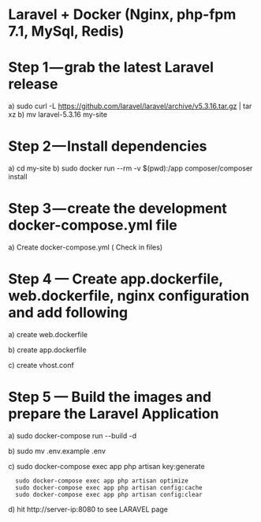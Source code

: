 # Laravel + Docker (Nginx, php-fpm 7.1, MySql, Redis)

# Step 1 — grab the latest Laravel release

 a) sudo curl -L https://github.com/laravel/laravel/archive/v5.3.16.tar.gz | tar xz
 b) mv laravel-5.3.16 my-site

# Step 2 — Install dependencies

 a) cd my-site
 b) sudo docker run --rm -v $(pwd):/app composer/composer install

# Step 3 — create the development docker-compose.yml file

 a) Create docker-compose.yml ( Check in files)
  
# Step 4 — Create app.dockerfile, web.dockerfile, nginx configuration and add following
  
a) create web.dockerfile
  
b) create app.dockerfile
  
c) create vhost.conf
 
# Step 5 — Build the images and prepare the Laravel Application
   
a) sudo docker-compose run --build -d

b) sudo mv .env.example .env
   
c) sudo docker-compose exec app php artisan key:generate
      
      sudo docker-compose exec app php artisan optimize
      sudo docker-compose exec app php artisan config:cache
      sudo docker-compose exec app php artisan config:clear
   
   d) hit http://server-ip:8080 to see LARAVEL page
